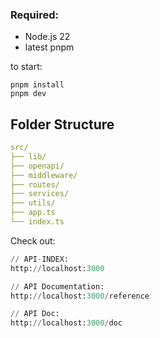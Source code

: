 ### Required:

- Node.js 22
- latest pnpm

to start:

```
pnpm install
pnpm dev
```

## Folder Structure

```yml
src/
├── lib/
├── openapi/
├── middleware/
├── routes/
├── services/
├── utils/
├── app.ts
└── index.ts
```

Check out:

```py
// API-INDEX:
http://localhost:3000

// API Documentation:
http://localhost:3000/reference

// API Doc:
http://localhost:3000/doc
```
